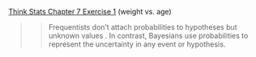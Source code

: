 [Think Stats Chapter 7 Exercise 1](http://greenteapress.com/thinkstats2/html/thinkstats2008.html#toc70) (weight vs. age)

>> Frequentists don’t attach probabilities to hypotheses  but unknown values .
In contrast, Bayesians  use probabilities to represent the uncertainty in any event or hypothesis.
